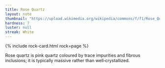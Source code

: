 ```yaml
---
title: Rose Quartz
layout: note
thumbnail: "https://upload.wikimedia.org/wikipedia/commons/f/f1/Rose_Quartz_Macro_1.JPG"
hardness: 7
luster: null
streak: White
---
```

{% include rock-card.html rock=page %}

Rose quartz is pink quartz coloured by trace impurities and fibrous inclusions; it is typically massive rather than well‑crystallized.
